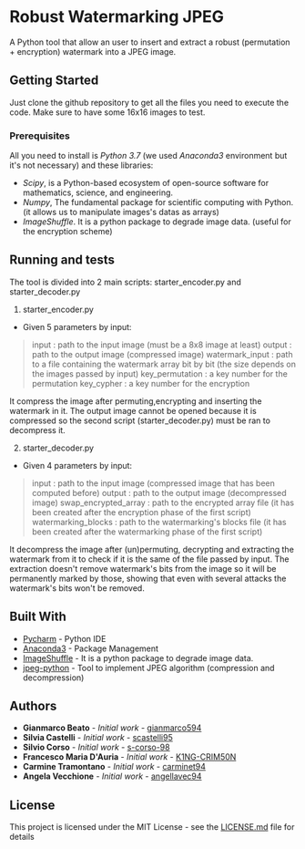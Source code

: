 # Robust Watermarking JPEG

A Python tool that allow an user to insert and extract a robust (permutation + encryption) watermark into a JPEG image.

## Getting Started

Just clone the github repository to get all the files you need to execute the code. Make sure to have some 16x16 images to test.

### Prerequisites

All you need to install is *Python 3.7* (we used *Anaconda3* environment but it's not necessary) and these libraries:
* *Scipy*, is a Python-based ecosystem of open-source software for mathematics, science, and engineering.
* *Numpy*, The fundamental package for scientific computing with Python. (it allows us to manipulate images's datas as arrays)
* *ImageShuffle*. It is a python package to degrade image data. (useful for the encryption scheme)

## Running and tests

The tool is divided into 2 main scripts: starter_encoder.py and starter_decoder.py

1. starter_encoder.py
* Given 5 parameters by input: 
> input : path to the input image (must be a 8x8 image at least)
> output : path to the output image (compressed image)
> watermark_input : path to a file containing the watermark array bit by bit (the size depends on the images passed by input)
> key_permutation : a key number for the permutation
> key_cypher : a key number for the encryption

It compress the image after permuting,encrypting and inserting the watermark in it. The output image cannot be opened because it is compressed so the second script (starter_decoder.py) must be ran to decompress it.

2. starter_decoder.py
* Given 4 parameters by input:
> input : path to the input image (compressed image that has been computed before)
> output : path to the output image (decompressed image)
> swap_encrypted_array : path to the encrypted array file (it has been created after the encryption phase of the first script)
> watermarking_blocks : path to the watermarking's blocks file (it has been created after the watermarking phase of the first script)

It decompress the image after (un)permuting, decrypting and extracting the watermark from it to check if it is the same of the file passed by input. The extraction doesn't remove watermark's bits from the image so it will be permanently marked by those, showing that even with several attacks the watermark's bits won't be removed.

## Built With

* [Pycharm](https://www.jetbrains.com/pycharm/) - Python IDE
* [Anaconda3](https://www.anaconda.com/) - Package Management
* [ImageShuffle](https://github.com/mastnk/imageshuffle) - It is a python package to degrade image data.
* [jpeg-python](https://github.com/ghallak/jpeg-python) - Tool to implement JPEG algorithm (compression and decompression)

## Authors
* **Gianmarco Beato** - *Initial work* - [gianmarco594](https://github.com/gianmarco594)
* **Silvia Castelli** - *Initial work* - [scastelli95](https://github.com/scastelli95)
* **Silvio Corso** - *Initial work* - [s-corso-98](https://github.com/s-corso-98)
* **Francesco Maria D'Auria** - *Initial work* - [K1NG-CRIM50N](https://github.com/K1NG-CR1M50N)
* **Carmine Tramontano** - *Initial work* - [carminet94](https://github.com/carminet94)
* **Angela Vecchione** - *Initial work* - [angellavec94](https://github.com/angelavec94)

## License

This project is licensed under the MIT License - see the [LICENSE.md](LICENSE.md) file for details
